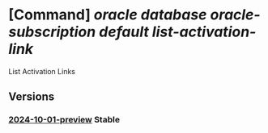 # [Command] _oracle database oracle-subscription default list-activation-link_

List Activation Links

## Versions

### [2024-10-01-preview](/Resources/mgmt-plane/L3N1YnNjcmlwdGlvbnMve30vcHJvdmlkZXJzL29yYWNsZS5kYXRhYmFzZS9vcmFjbGVzdWJzY3JpcHRpb25zL2RlZmF1bHQvbGlzdGFjdGl2YXRpb25saW5rcw==/2024-10-01-preview.xml) **Stable**

<!-- mgmt-plane /subscriptions/{}/providers/oracle.database/oraclesubscriptions/default/listactivationlinks 2024-10-01-preview -->
